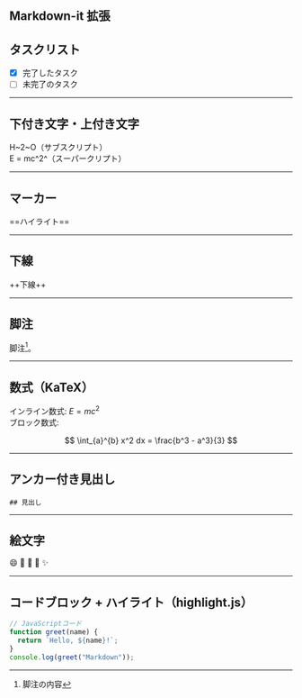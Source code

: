 ## Markdown-it 拡張

## タスクリスト
- [x] 完了したタスク
- [ ] 未完了のタスク

---

## 下付き文字・上付き文字
H~2~O（サブスクリプト）  
E = mc^2^（スーパークリプト）

---

## マーカー
==ハイライト==

---

## 下線
++下線++

---

## 脚注
脚注[^1]。

[^1]: 脚注の内容

---

## 数式（KaTeX）
インライン数式: $E = mc^2$  
ブロック数式:

$$
\int_{a}^{b} x^2 dx = \frac{b^3 - a^3}{3}
$$

---

## アンカー付き見出し
`## 見出し`

---

## 絵文字
:smile: :tada: :rocket: :100: :sparkles:

---

## コードブロック + ハイライト（highlight.js）

```js
// JavaScriptコード
function greet(name) {
  return `Hello, ${name}!`;
}
console.log(greet("Markdown"));

